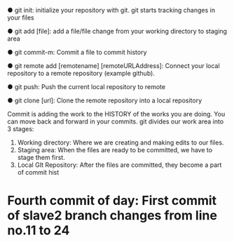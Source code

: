 ● git init: initialize your repository with git. git starts tracking changes in your files

● git add [file]: add a file/file change from your working directory to staging area 

● git commit-m: Commit a file to commit history 

● git remote add [remotename] [remoteURLAddress]: Connect your local repository to a remote repository (example github). 

● git push: Push the current local repository to remote 

● git clone [url]: Clone the remote repository into a local repository

Commit is adding the work to the HISTORY of the works you are doing.
 You can move back and forward in your commits.
git divides our work area into 3 stages: 
1. Working directory: Where we are creating and making edits to our files. 
2. Staging area: When the files are ready to be committed, we have to stage them first. 
3. Local GIt Repository: After the files are committed, they become a part of commit hist




Fourth commit of day: First commit of slave2 branch changes from line no.11 to 24
===========================================================================================================